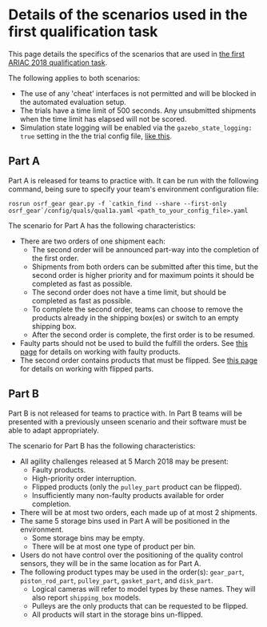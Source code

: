 # Details of the scenarios used in the first qualification task

This page details the specifics of the scenarios that are used in [the first ARIAC 2018 qualification task](https://bitbucket.org/osrf/ariac/wiki/2018/qualifiers/qual1).

The following applies to both scenarios:

- The use of any 'cheat' interfaces is not permitted and will be blocked in the automated evaluation setup.
- The trials have a time limit of 500 seconds. Any unsubmitted shipments when the time limit has elapsed will not be scored.
- Simulation state logging will be enabled via the `gazebo_state_logging: true` setting in the the trial config file, [like this](https://bitbucket.org/osrf/ariac/src/4949e714932794b40513f6660d1af119148e2d67/osrf_gear/config/quals/qual1a.yaml?fileviewer=file-view-default#qual1a.yaml-20).

## Part A

Part A is released for teams to practice with. It can be run with the following command, being sure to specify your team's environment configuration file:

```
rosrun osrf_gear gear.py -f `catkin_find --share --first-only osrf_gear`/config/quals/qual1a.yaml <path_to_your_config_file>.yaml
```

The scenario for Part A has the following characteristics:

- There are two orders of one shipment each:
    - The second order will be announced part-way into the completion of the first order.
    - Shipments from both orders can be submitted after this time, but the second order is higher priority and for maximum points it should be completed as fast as possible.
    - The second order does not have a time limit, but should be completed as fast as possible.
    - To complete the second order, teams can choose to remove the products already in the shipping box(es) or switch to an empty shipping box.
    - After the second order is complete, the first order is to be resumed.
-   Faulty parts should not be used to build the fulfill the orders. See [this page](http://wiki.ros.org/ariac/2018/Tutorials/GEARInterface#Faulty_products) for details on working with faulty products.
- The second order contains products that must be flipped. See [this page](https://bitbucket.org/osrf/ariac/wiki/2018/frame_specifications#markdown-header-flipped-products) for details on working with flipped parts.

## Part B

Part B is not released for teams to practice with. In Part B teams will be presented with a previously unseen scenario and their software must be able to adapt appropriately.

The scenario for Part B has the following characteristics:

- All agility challenges released at 5 March 2018 may be present:
    - Faulty products.
    - High-priority order interruption.
    - Flipped products (only the `pulley_part` product can be flipped).
    - Insufficiently many non-faulty products available for order completion.
- There will be at most two orders, each made up of at most 2 shipments.
- The same 5 storage bins used in Part A will be positioned in the environment.
    - Some storage bins may be empty.
    - There will be at most one type of product per bin.
- Users do not have control over the positioning of the quality control sensors, they will be in the same location as for Part A.
- The following product types may be used in the order(s): `gear_part`, `piston_rod_part`, `pulley_part`, `gasket_part`, and `disk_part`.
    - Logical cameras will refer to model types by these names. They will also report `shipping_box` models.
    - Pulleys are the only products that can be requested to be flipped.
    - All products will start in the storage bins un-flipped.